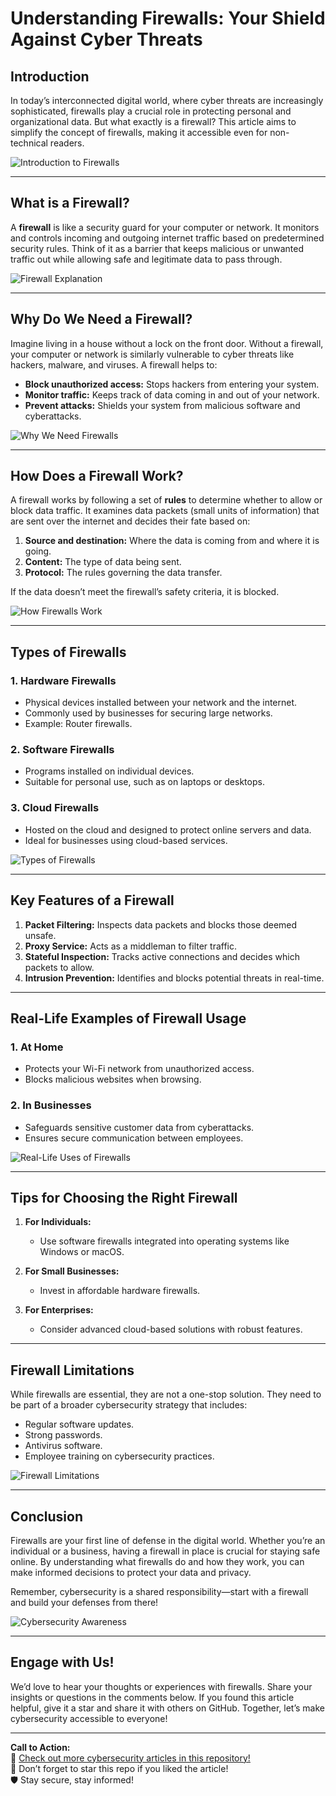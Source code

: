 # Understanding Firewalls: Your Shield Against Cyber Threats

## Introduction
In today’s interconnected digital world, where cyber threats are increasingly sophisticated, firewalls play a crucial role in protecting personal and organizational data. But what exactly is a firewall? This article aims to simplify the concept of firewalls, making it accessible even for non-technical readers.

![Introduction to Firewalls](https://via.placeholder.com/800x400?text=Introduction+to+Firewalls)

---

## What is a Firewall?
A **firewall** is like a security guard for your computer or network. It monitors and controls incoming and outgoing internet traffic based on predetermined security rules. Think of it as a barrier that keeps malicious or unwanted traffic out while allowing safe and legitimate data to pass through.

![Firewall Explanation](https://via.placeholder.com/800x400?text=Firewall+Functionality)

---

## Why Do We Need a Firewall?
Imagine living in a house without a lock on the front door. Without a firewall, your computer or network is similarly vulnerable to cyber threats like hackers, malware, and viruses. A firewall helps to:
- **Block unauthorized access:** Stops hackers from entering your system.
- **Monitor traffic:** Keeps track of data coming in and out of your network.
- **Prevent attacks:** Shields your system from malicious software and cyberattacks.

![Why We Need Firewalls](https://via.placeholder.com/800x400?text=Importance+of+Firewalls)

---

## How Does a Firewall Work?
A firewall works by following a set of **rules** to determine whether to allow or block data traffic. It examines data packets (small units of information) that are sent over the internet and decides their fate based on:
1. **Source and destination:** Where the data is coming from and where it is going.
2. **Content:** The type of data being sent.
3. **Protocol:** The rules governing the data transfer.

If the data doesn’t meet the firewall’s safety criteria, it is blocked.

![How Firewalls Work](https://via.placeholder.com/800x400?text=How+Firewalls+Work)

---

## Types of Firewalls
### 1. **Hardware Firewalls**
   - Physical devices installed between your network and the internet.
   - Commonly used by businesses for securing large networks.
   - Example: Router firewalls.

### 2. **Software Firewalls**
   - Programs installed on individual devices.
   - Suitable for personal use, such as on laptops or desktops.

### 3. **Cloud Firewalls**
   - Hosted on the cloud and designed to protect online servers and data.
   - Ideal for businesses using cloud-based services.

![Types of Firewalls](https://via.placeholder.com/800x400?text=Types+of+Firewalls)

---

## Key Features of a Firewall
1. **Packet Filtering:** Inspects data packets and blocks those deemed unsafe.
2. **Proxy Service:** Acts as a middleman to filter traffic.
3. **Stateful Inspection:** Tracks active connections and decides which packets to allow.
4. **Intrusion Prevention:** Identifies and blocks potential threats in real-time.

---

## Real-Life Examples of Firewall Usage
### 1. **At Home**
   - Protects your Wi-Fi network from unauthorized access.
   - Blocks malicious websites when browsing.

### 2. **In Businesses**
   - Safeguards sensitive customer data from cyberattacks.
   - Ensures secure communication between employees.

![Real-Life Uses of Firewalls](https://via.placeholder.com/800x400?text=Firewall+Usage+Examples)

---

## Tips for Choosing the Right Firewall
1. **For Individuals:**
   - Use software firewalls integrated into operating systems like Windows or macOS.

2. **For Small Businesses:**
   - Invest in affordable hardware firewalls.

3. **For Enterprises:**
   - Consider advanced cloud-based solutions with robust features.

---

## Firewall Limitations
While firewalls are essential, they are not a one-stop solution. They need to be part of a broader cybersecurity strategy that includes:
- Regular software updates.
- Strong passwords.
- Antivirus software.
- Employee training on cybersecurity practices.

![Firewall Limitations](https://via.placeholder.com/800x400?text=Firewall+Limitations)

---

## Conclusion
Firewalls are your first line of defense in the digital world. Whether you’re an individual or a business, having a firewall in place is crucial for staying safe online. By understanding what firewalls do and how they work, you can make informed decisions to protect your data and privacy.

Remember, cybersecurity is a shared responsibility—start with a firewall and build your defenses from there!

![Cybersecurity Awareness](https://via.placeholder.com/800x400?text=Cybersecurity+Awareness)

---

## Engage with Us!
We’d love to hear your thoughts or experiences with firewalls. Share your insights or questions in the comments below. If you found this article helpful, give it a star and share it with others on GitHub. Together, let’s make cybersecurity accessible to everyone!

---

**Call to Action:**  
🔗 [Check out more cybersecurity articles in this repository!](#)  
🌟 Don’t forget to star this repo if you liked the article!  
🛡️ Stay secure, stay informed!  
